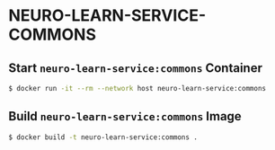 # NEURO-LEARN-SERVICE-COMMONS

## Start ```neuro-learn-service:commons``` Container

```bash
$ docker run -it --rm --network host neuro-learn-service:commons
```

## Build ```neuro-learn-service:commons``` Image

```bash
$ docker build -t neuro-learn-service:commons .
```

